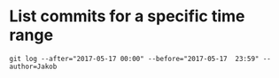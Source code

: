 # List commits for a specific time range


`git log --after="2017-05-17 00:00" --before="2017-05-17  23:59" --author=Jakob`
